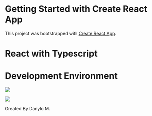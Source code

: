 # Getting Started with Create React App

This project was bootstrapped with [Create React App](https://github.com/facebook/create-react-app).

# React with Typescript

# Development Environment

<p align="left">
  <a href="https://skillicons.dev">
    <img src="https://skillicons.dev/icons?i=ts,js,react,redux,tailwind" />
  </a>
</p>

<p align="left">
  <a href="https://skillicons.dev">
    <img src="https://skillicons.dev/icons?i=express,mongo" />
  </a>
</p>

Greated By Danylo M.


